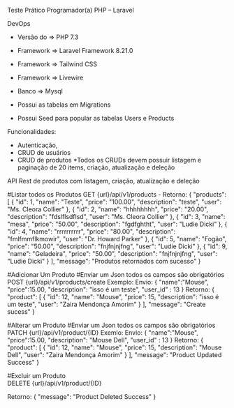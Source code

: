 Teste Prático Programador(a) PHP – Laravel

DevOps
 - Versão do =>  PHP 7.3
 - Framework => Laravel Framework 8.21.0
 - Framework => Tailwind CSS
 - Framework => Livewire
 - Banco => Mysql
 
 - Possui as tabelas em Migrations
 - Possui Seed para popular as tabelas Users e Products
 
Funcionalidades:
 - Autenticação,
 - CRUD de usuários
 - CRUD de produtos
 *Todos os CRUDs devem possuir listagem  e paginação de 20 items, criação, atualização e deleção
 
 
 

API Rest de produtos com listagem, criação, atualização e deleção

#Listar todos os Produtos
GET {url}/api/v1/products
    - Retorno: {
                   "products": [
                       {
                           "id": 1,
                           "name": "Teste",
                           "price": "100.00",
                           "description": "teste",
                           "user": "Ms. Cleora Collier"
                       },
                       {
                           "id": 2,
                           "name": "hhhhhhhh",
                           "price": "20.00",
                           "description": "fdslflsdflsd",
                           "user": "Ms. Cleora Collier"
                       },
                       {
                           "id": 3,
                           "name": "mesa",
                           "price": "50.00",
                           "description": "fgdfghtht",
                           "user": "Ludie Dicki"
                       },
                       {
                           "id": 4,
                           "name": "rrrrrrrrrr",
                           "price": "80.00",
                           "description": "fmlfmmflkmowir",
                           "user": "Dr. Howard Parker"
                       },
                       {
                           "id": 5,
                           "name": "Fogão",
                           "price": "50.00",
                           "description": "fnjfnjnjfng",
                           "user": "Ludie Dicki"
                       },
                       {
                           "id": 9,
                           "name": "Geladeira",
                           "price": "50.00",
                           "description": "fnjfnjnjfng",
                           "user": "Ludie Dicki"
                       }
                   ],
                   "message": "Produtos retornados com sucesso"
               }
 
#Adicionar  Um Produto
#Enviar um Json todos os campos são obrigatórios
 POST {url}/api/v1/products/create
 Exemplo:
    Envio: 
    {
        "name":"Mouse",
        "price":15.00,
        "description": "isso é um teste",
        "user_id" : 13
    }
    Retorno: {
                 "product": [
                     {
                         "id": 12,
                         "name": "Mouse",
                         "price": 15,
                         "description": "isso é um teste",
                         "user": "Zaira Mendonça Amorim"
                     }
                 ],
                 "message": "Create sucess"
             }
             
#Alterar um Produto 
#Enviar um Json todos os campos são obrigatórios            
PATCH {url}/api/v1/product/{ID}
    Exemlo: 
    Envio:
    {
        "name":"Mouse",
        "price":15.00,
        "description": "Mouse Dell",
        "user_id" : 13
    }
    Retorno: {
        "product": [
            {
                "id": 12,
                "name": "Mouse",
                "price": 15,
                "description": "Mouse Dell",
                "user": "Zaira Mendonça Amorim"
            }
        ],
        "message": "Product Updated Success"
    }


#Excluir um Produto        
DELETE {url}/api/v1/product/{ID}

Retorno: {
             "message": "Product Deleted Success"
         }